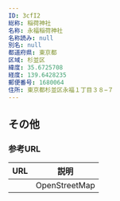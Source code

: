 ```yaml
---
ID: 3cfI2
総称: 稲荷神社
名称: 永福稲荷神社
名称読み: null
別名: null
都道府県: 東京都
区域: 杉並区
緯度: 35.6725708
経度: 139.6428235
郵便番号: 1680064
住所: 東京都杉並区永福１丁目３８−７
---
```


## その他

### 参考URL

| URL | 説明          |
| --- | ------------- |
|     | OpenStreetMap |
